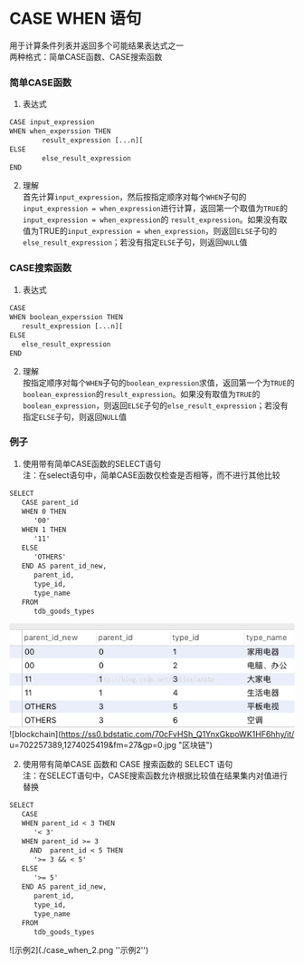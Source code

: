 # CASE WHEN 语句
用于计算条件列表并返回多个可能结果表达式之一  
两种格式：简单CASE函数、CASE搜索函数  
   
### 简单CASE函数
   1. 表达式  
   ```
   CASE input_expression
   WHEN when_experssion THEN
           result_expression [...n][
   ELSE
           else_result_expression
   END
   ```
   2. 理解  
   首先计算`input_expression`，然后按指定顺序对每个`WHEN`子句的`input_expression = when_expression`进行计算，返回第一个取值为`TRUE`的`input_expression = when_expression`的 `result_expression`。如果没有取值为TRUE的`input_expression = when_expression`，则返回`ELSE`子句的`else_result_expression`；若没有指定`ELSE`子句，则返回`NULL`值

### CASE搜索函数
   
   1. 表达式  
   ```
   CASE
   WHEN boolean_experssion THEN
      result_expression [...n][
   ELSE
      else_result_expression
   END
   ```
   2. 理解  
   按指定顺序对每个`WHEN`子句的`boolean_expression`求值，返回第一个为`TRUE`的 `boolean_expression`的`result_expression`。如果没有取值为`TRUE`的`boolean_expression`，则返回`ELSE`子句的`else_result_expression`；若没有指定`ELSE`子句，则返回`NULL`值

### 例子
   
   1. 使用带有简单CASE函数的SELECT语句  
   注：在select语句中，简单CASE函数仅检查是否相等，而不进行其他比较  
   ```
   SELECT
      CASE parent_id
      WHEN 0 THEN
         '00'
      WHEN 1 THEN
         '11'
      ELSE
         'OTHERS'
      END AS parent_id_new,
         parent_id,
         type_id,
         type_name
      FROM
         tdb_goods_types
   ```  
   ![示例1](./case_when_1.png "示例1")
   ![blockchain](https://ss0.bdstatic.com/70cFvHSh_Q1YnxGkpoWK1HF6hhy/it/
u=702257389,1274025419&fm=27&gp=0.jpg "区块链")
   
   2. 使用带有简单CASE 函数和 CASE 搜索函数的 SELECT 语句  
   注：在SELECT语句中，CASE搜索函数允许根据比较值在结果集内对值进行替换 
   ```
   SELECT
      CASE
      WHEN parent_id < 3 THEN
         '< 3'
      WHEN parent_id >= 3
        AND  parent_id < 5 THEN
         '>= 3 && < 5'
      ELSE
         '>= 5'
      END AS parent_id_new,
         parent_id,
         type_id,
         type_name
      FROM
         tdb_goods_types
   ```  
   ![示例2](./case_when_2.png ''示例2'')



